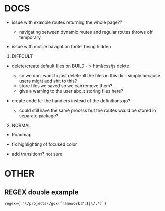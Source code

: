 # DOCS

- issue with example routes returning the whole page??
    - navigating between dynamic routes and regular routes throws off temporary

- issue with mobile navigation footer being hidden

1. DIFFCULT
- delete/create default files on BUILD - > html/css/js delete 
    - so we dont want to just delete all the files in this dir - simply because users might add shit to this?
    - store files we saved so we can remove them?
    - give a warning to the user about storing files here? 

- create code for the handlers instead of the definitions.go?
    - could still have the same process but the routes would be stored in separate package?

2. NORMAL
- Roadmap

- fix highlighting of focused color
- add transitions? not sure


# OTHER

## REGEX double example

```regex
regex={`^\/projects\/gox-framework(?:$|\/.*)`}
```
